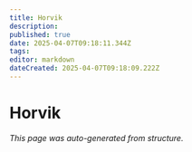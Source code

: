 ```yaml
---
title: Horvik
description: 
published: true
date: 2025-04-07T09:18:11.344Z
tags: 
editor: markdown
dateCreated: 2025-04-07T09:18:09.222Z
---
```


# Horvik

*This page was auto-generated from structure.*